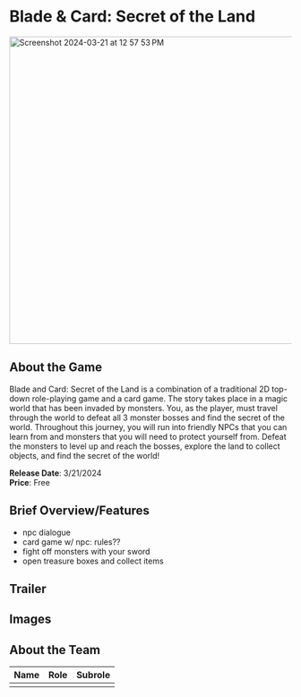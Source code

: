 # Blade & Card: Secret of the Land #
<img width="549" alt="Screenshot 2024-03-21 at 12 57 53 PM" src="https://github.com/CATGPT0/ECS179-Final-Project/assets/72845247/8852ee67-845b-472d-9eb3-0058fa89e0da">

## About the Game ##
Blade and Card: Secret of the Land is a combination of a traditional 2D top-down role-playing game and a card game. The story takes place in a magic world that has been invaded by monsters. You, as the player, must travel through the world to defeat all 3 monster bosses and find the secret of the world. Throughout this journey, you will run into friendly NPCs that you can learn from and monsters that you will need to protect yourself from. Defeat the monsters to level up and reach the bosses, explore the land to collect objects, and find the secret of the world!

**Release Date**: 3/21/2024  
**Price**: Free

## Brief Overview/Features ##
- npc dialogue
- card game w/ npc: rules??
- fight off monsters with your sword
- open treasure boxes and collect items

## Trailer ##

## Images ##

## About the Team ##

| Name | Role    | Subrole    |
| :---:   | :---: | :---: |
|  |    |    |
